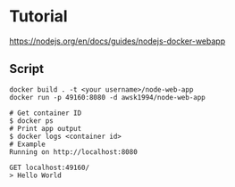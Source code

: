 # Tutorial

https://nodejs.org/en/docs/guides/nodejs-docker-webapp

## Script

```
docker build . -t <your username>/node-web-app
docker run -p 49160:8080 -d awsk1994/node-web-app
```

```
# Get container ID
$ docker ps
# Print app output
$ docker logs <container id>
# Example
Running on http://localhost:8080
```

```
GET localhost:49160/
> Hello World
```
